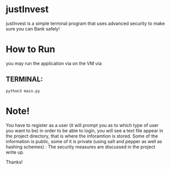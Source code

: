 # justInvest

justInvest is a simple terminal program that uses advanced security to make sure you can Bank safely! 

# How to Run

you may run the application via on the VM via: 

## TERMINAL:


```
python3 main.py
```

# Note!
You have to register as a user (it will prompt you as to which type of user you want to be) in order to be able to login, you will see a text file appear in the project directory, that is where the inforamtion is stored. Some of the information is public, some of it is private (using salt and pepper as well as hashing schemes) : The security measures are discussed in the project write up.

Thanks!



